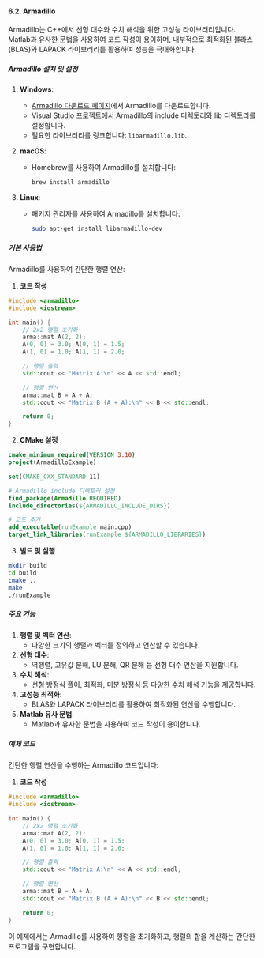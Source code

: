 #### 6.2. Armadillo

Armadillo는 C++에서 선형 대수와 수치 해석을 위한 고성능 라이브러리입니다. Matlab과 유사한 문법을 사용하여 코드 작성이 용이하며, 내부적으로 최적화된 블라스(BLAS)와 LAPACK 라이브러리를 활용하여 성능을 극대화합니다.

##### Armadillo 설치 및 설정

1. **Windows**:
   - [Armadillo 다운로드 페이지](http://arma.sourceforge.net/download.html)에서 Armadillo를 다운로드합니다.
   - Visual Studio 프로젝트에서 Armadillo의 include 디렉토리와 lib 디렉토리를 설정합니다.
   - 필요한 라이브러리를 링크합니다: `libarmadillo.lib`.

2. **macOS**:
   - Homebrew를 사용하여 Armadillo를 설치합니다:
     ```bash
     brew install armadillo
     ```

3. **Linux**:
   - 패키지 관리자를 사용하여 Armadillo를 설치합니다:
     ```bash
     sudo apt-get install libarmadillo-dev
     ```

##### 기본 사용법

Armadillo를 사용하여 간단한 행렬 연산:

1. **코드 작성**

```cpp
#include <armadillo>
#include <iostream>

int main() {
    // 2x2 행렬 초기화
    arma::mat A(2, 2);
    A(0, 0) = 3.0; A(0, 1) = 1.5;
    A(1, 0) = 1.0; A(1, 1) = 2.0;

    // 행렬 출력
    std::cout << "Matrix A:\n" << A << std::endl;

    // 행렬 연산
    arma::mat B = A + A;
    std::cout << "Matrix B (A + A):\n" << B << std::endl;

    return 0;
}
```

2. **CMake 설정**

```cmake
cmake_minimum_required(VERSION 3.10)
project(ArmadilloExample)

set(CMAKE_CXX_STANDARD 11)

# Armadillo include 디렉토리 설정
find_package(Armadillo REQUIRED)
include_directories(${ARMADILLO_INCLUDE_DIRS})

# 코드 추가
add_executable(runExample main.cpp)
target_link_libraries(runExample ${ARMADILLO_LIBRARIES})
```

3. **빌드 및 실행**

```bash
mkdir build
cd build
cmake ..
make
./runExample
```

##### 주요 기능

1. **행렬 및 벡터 연산**:
   - 다양한 크기의 행렬과 벡터를 정의하고 연산할 수 있습니다.
2. **선형 대수**:
   - 역행렬, 고유값 분해, LU 분해, QR 분해 등 선형 대수 연산을 지원합니다.
3. **수치 해석**:
   - 선형 방정식 풀이, 최적화, 미분 방정식 등 다양한 수치 해석 기능을 제공합니다.
4. **고성능 최적화**:
   - BLAS와 LAPACK 라이브러리를 활용하여 최적화된 연산을 수행합니다.
5. **Matlab 유사 문법**:
   - Matlab과 유사한 문법을 사용하여 코드 작성이 용이합니다.

##### 예제 코드

간단한 행렬 연산을 수행하는 Armadillo 코드입니다:

1. **코드 작성**

```cpp
#include <armadillo>
#include <iostream>

int main() {
    // 2x2 행렬 초기화
    arma::mat A(2, 2);
    A(0, 0) = 3.0; A(0, 1) = 1.5;
    A(1, 0) = 1.0; A(1, 1) = 2.0;

    // 행렬 출력
    std::cout << "Matrix A:\n" << A << std::endl;

    // 행렬 연산
    arma::mat B = A + A;
    std::cout << "Matrix B (A + A):\n" << B << std::endl;

    return 0;
}
```

이 예제에서는 Armadillo를 사용하여 행렬을 초기화하고, 행렬의 합을 계산하는 간단한 프로그램을 구현합니다.
